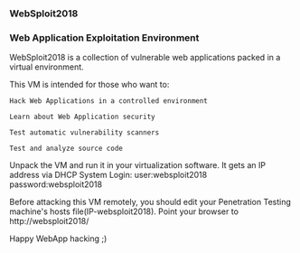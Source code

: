 ### WebSploit2018 ###
### Web Application Exploitation Environment ###

WebSploit2018 is a collection of vulnerable web applications packed in a virtual environment.

This VM is intended for those who want to:

    Hack Web Applications in a controlled environment

    Learn about Web Application security

    Test automatic vulnerability scanners

    Test and analyze source code


Unpack the VM and run it in your virtualization software. 
It gets an IP address via DHCP 
System Login: user:websploit2018
              password:websploit2018

   
Before attacking this VM remotely, you should edit your Penetration Testing machine's hosts file(IP-websploit2018).
Point your browser to http://websploit2018/
   
    
Happy WebApp hacking ;)